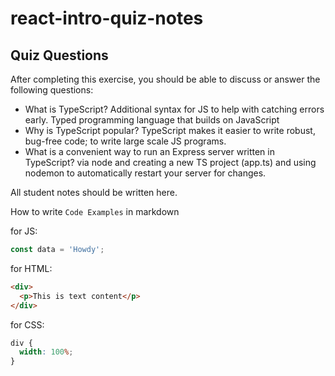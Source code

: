 # react-intro-quiz-notes

## Quiz Questions

After completing this exercise, you should be able to discuss or answer the following questions:

- What is TypeScript?
  Additional syntax for JS to help with catching errors early. Typed programming language that builds on JavaScript
- Why is TypeScript popular?
  TypeScript makes it easier to write robust, bug-free code; to write large scale JS programs.
- What is a convenient way to run an Express server written in TypeScript?
  via node and creating a new TS project (app.ts) and using nodemon to automatically restart your server for changes.

All student notes should be written here.

How to write `Code Examples` in markdown

for JS:

```javascript
const data = 'Howdy';
```

for HTML:

```html
<div>
  <p>This is text content</p>
</div>
```

for CSS:

```css
div {
  width: 100%;
}
```
